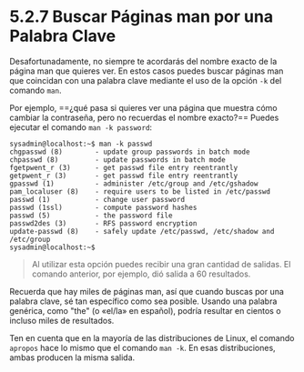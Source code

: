 # 5.2.7 Buscar Páginas man por una Palabra Clave

Desafortunadamente, no siempre te acordarás del nombre exacto de la página man que quieres ver. En estos casos puedes buscar páginas man que coincidan con una palabra clave mediante el uso de la opción `-k` del comando `man`.

Por ejemplo, ==¿qué pasa si quieres ver una página que muestra cómo cambiar la contraseña, pero no recuerdas el nombre exacto?== Puedes ejecutar el comando `man -k password`:

```shell-session
sysadmin@localhost:~$ man -k passwd                                    
chgpasswd (8)        - update group passwords in batch mode            
chpasswd (8)         - update passwords in batch mode                 
fgetpwent_r (3)      - get passwd file entry reentrantly               
getpwent_r (3)       - get passwd file entry reentrantly               
gpasswd (1)          - administer /etc/group and /etc/gshadow         
pam_localuser (8)    - require users to be listed in /etc/passwd      
passwd (1)           - change user password                           
passwd (1ssl)        - compute password hashes                        
passwd (5)           - the password file                               
passwd2des (3)       - RFS password encryption                         
update-passwd (8)    - safely update /etc/passwd, /etc/shadow and /etc/group    
sysadmin@localhost:~$
```

> Al utilizar esta opción puedes recibir una gran cantidad de salidas. El comando anterior, por ejemplo, dió salida a 60 resultados.

Recuerda que hay miles de páginas man, así que cuando buscas por una palabra clave, sé tan específico como sea posible. Usando una palabra genérica, como "the" (o «el/la» en español), podría resultar en cientos o incluso miles de resultados.

Ten en cuenta que en la mayoría de las distribuciones de Linux, el comando `apropos` hace lo mismo que el comando `man -k`. En esas distribuciones, ambas producen la misma salida.

